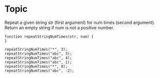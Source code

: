 # Topic

Repeat a given string str (first argument) for num times (second argument). Return an empty string if num is not a positive number.

```
function repeatStringNumTimes(str, num) {
}

repeatStringNumTimes("*", 3);
repeatStringNumTimes("abc", 3);
repeatStringNumTimes("abc", 4);
repeatStringNumTimes("abc", 1);
repeatStringNumTimes("*", 8);
repeatStringNumTimes("abc", -2);
```
